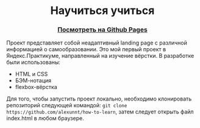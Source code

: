 <h1 align="center">Научиться учиться</h1>
<h3 align="center"><a href="https://alexunnt.github.io/how-to-learn/">Посмотреть на Github Pages</a></h3>
Проект представляет собой неадаптивный landing page с различной информацией о самообразовании. Это мой первый проект в Яндекс.Практикуме, направленный на изучение вёрстки.
В разработке были использованы:
<ul>
  <li>HTML и CSS</li>
  <li>БЭМ-нотация</li>
  <li>flexbox-вёрстка</li>
</ul>

Для того, чтобы запустить проект локально, необходимо клонировать репозиторий следующей командой: ```git clone https://github.com/alexunnt/how-to-learn```, затем следует открыть файл index.html в любом браузере.
